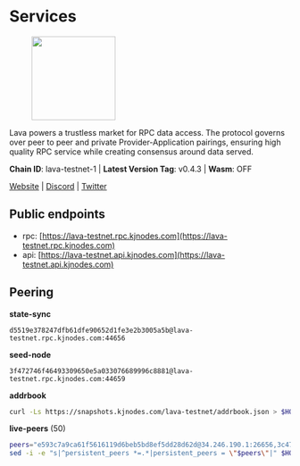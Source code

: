 # Services

<figure><img src="https://raw.githubusercontent.com/kj89/testnet_manuals/main/pingpub/logos/lava.png" width="150" alt=""><figcaption></figcaption></figure>

Lava powers a trustless market for RPC data access. The protocol  governs over peer to peer and private Provider-Application pairings,  ensuring high quality RPC service while creating consensus around data served.

**Chain ID**: lava-testnet-1 | **Latest Version Tag**: v0.4.3 | **Wasm**: OFF

[Website](https://lavanet.xyz) | [Discord](https://discord.com/invite/Tbk5NxTCdA) | [Twitter](https://twitter.com/lavanetxyz)


## Public endpoints

* rpc: [https://lava-testnet.rpc.kjnodes.com](https://lava-testnet.rpc.kjnodes.com)
* api: [https://lava-testnet.api.kjnodes.com](https://lava-testnet.api.kjnodes.com)

## Peering

**state-sync**

```text
d5519e378247dfb61dfe90652d1fe3e2b3005a5b@lava-testnet.rpc.kjnodes.com:44656
```

**seed-node**

```text
3f472746f46493309650e5a033076689996c8881@lava-testnet.rpc.kjnodes.com:44659
```

**addrbook**
```bash
curl -Ls https://snapshots.kjnodes.com/lava-testnet/addrbook.json > $HOME/.lava/config/addrbook.json
```

**live-peers** (50)
```bash
peers="e593c7a9ca61f5616119d6beb5bd8ef5dd28d62d@34.246.190.1:26656,3c47fd1662bcb17a4713c23e41d7b25e34478b8e@103.19.25.157:26672,d5519e378247dfb61dfe90652d1fe3e2b3005a5b@65.109.68.190:44656,2031e65ee8a13e57d922a14d28d67be0ada21a95@54.194.240.43:26656,3a445bfdbe2d0c8ee82461633aa3af31bc2b4dc0@3.252.219.158:26656,eb7832932626c1c636d16e0beb49e0e4498fbd5e@65.108.231.124:20656,cd58a46c08069e5dde5e016190d5a3f488412538@65.20.97.108:26656,d3eb474a1f90d004e49638e384069c32d7dcc8a2@185.252.232.110:26656,72aabf4950afe5f2514cff8dc6c2c56600e7ed03@34.251.254.15:26656,e38146de8800082110878c0521fd3ee5f93b70d6@194.163.177.203:26656,a7944b8f0953e703d301670a9aa5312f3edf8cf4@65.109.106.91:24656,ef6e9620807e7e4614fd8e02722f8075ec277544@199.175.98.122:26656,4ff173846016b0eb92afa5194dfe9e687ec2401d@85.192.48.209:26656,f9f49cc8ffbdee85fb8a9551f644f5554a610ebe@91.107.137.90:26656,433be6210ad6350bebebad68ec50d3e0d90cb305@217.13.223.167:60856,377370216f2c003b9d00118ec5373ed21f13aab3@185.16.39.19:35656,f68c57ca955420779773f9320a6b7710c2b29f73@188.191.36.222:26656,ef38861694f07881410c1b1c5852c72050831d68@95.214.55.74:26656,6b42ff4cba904ef72957166f96b0dd6d0af417a3@65.109.138.207:26656,24a2bb2d06343b0f74ed0a6dc1d409ce0d996451@188.40.98.169:27656,5b337f7ba27e2fdd27918be18af93f8728034267@65.108.41.168:26656,dd2d8258333c326f6e675982ea7cca2501a7c5c8@65.109.194.205:26656,48a6de3066d9503e62671cd13f1894fc8dee463c@65.109.187.247:26656,ba284d59eea753c9e7f69583f378af84bbc913ce@176.9.146.72:17656,d66c91cf79674790fcef4fceca6df029b1438862@172.104.58.57:15656,6f55498c15333f3c5f6ded9a389e9a0fcd4a0809@5.75.241.141:26656,6f570cd30052b0ff506361bf46b08950d326cc3c@65.109.164.12:26656,7adc61737172235479b405f61477a02be635fb21@62.171.188.69:26656,1cfea692eeabae3c4382d62179278e88ebd8d447@164.92.223.212:26656,73fdce8519e99fac9ca77fd675aa7535c175b862@95.216.194.176:26656,10b0118f5c1264ac7b9f45931717fef401530867@178.54.78.180:36656,cb722cc36541920d3907cd67743db5444f53e80b@95.70.184.178:24656,83f983061ca8f5091035e814a89dc4d939d588a9@38.242.197.157:26656,5dfd68a125da5c7f88a5cf40e2cd0662c69cfe5a@46.101.103.192:26656,a8f0c87f5f2e11bc8ae7215a5d8b7dd4d0ff7ad8@65.21.50.45:26656,3aef9d4925d9c299a77a4209db2be3fd7ded4ad0@94.103.91.148:26656,8b4132ff2fcd7d080ae1a2e23bcaac92fb027917@34.83.196.213:26656,b1fe1e7d346cf9a3f359c7ac538f3ecbf4da5b19@116.203.224.7:26656,9ee1b8b9d93edaa99cc1484588083649fb9c98cc@65.108.157.9:26656,84d5e567c179738963bb500b3756c77708dd6039@65.109.6.62:26656,f31c4dc121f37db1e0e24b49584bbbe4bbbba6c4@162.55.39.16:36656,c19965fe8a1ea3391d61d09cf589bca0781d29fd@162.19.217.52:26656,4238277ef21b9a8cda2c20a9b4570d180353dffe@24.199.118.95:26656,9f4d521f5115b5c43af3e7866e8a6e54e9afefe0@209.182.238.30:26656,ff99927d699aa512027d3bbc5d15f7ff188e18a3@38.242.198.137:36656,5b25ec3860445e50a41a80850970b3241350df72@194.233.90.134:26656,1a53822aace8a2fded042da7b31cf6824cae4590@195.14.6.2:26656,47385d0a7051109de5342e3b27890c4a4b9e0763@65.108.72.233:16656,8a089094624f27698f365402a059b8b810532805@207.180.229.129:26656,c32d101819cedf78ea986e6d832e2306fb6d0649@185.248.24.224:16656"
sed -i -e "s|^persistent_peers *=.*|persistent_peers = \"$peers\"|" $HOME/.lava/config/config.toml
```
